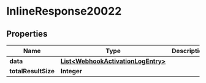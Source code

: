
# InlineResponse20022

## Properties
Name | Type | Description | Notes
------------ | ------------- | ------------- | -------------
**data** | [**List&lt;WebhookActivationLogEntry&gt;**](WebhookActivationLogEntry.md) |  | 
**totalResultSize** | **Integer** |  | 



